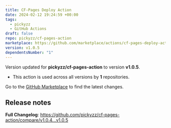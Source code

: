 ```yaml
---
title: CF-Pages Deploy Action
date: 2024-02-12 19:24:59 +00:00
tags:
  - pickyzz
  - GitHub Actions
draft: false
repo: pickyzz/cf-pages-action
marketplace: https://github.com/marketplace/actions/cf-pages-deploy-action
version: v1.0.5
dependentsNumber: "1"
---
```



Version updated for **pickyzz/cf-pages-action** to version **v1.0.5**.
- This action is used across all versions by **1** repositories.

Go to the [GitHub Marketplace](https://github.com/marketplace/actions/cf-pages-deploy-action) to find the latest changes.

## Release notes

**Full Changelog**: https://github.com/pickyzz/cf-pages-action/compare/v1.0.4...v1.0.5
